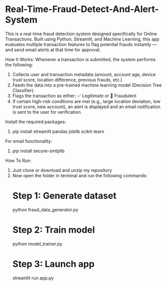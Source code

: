 # Real-Time-Fraud-Detect-And-Alert-System
This is a real-time fraud detection system designed specifically for Online Transactions. Built using Python, Streamlit, and Machine Learning, this app evaluates multiple transaction features to flag potential frauds instantly — and send email alerts at that time for approval.
 
 
How It Works:
Whenever a transaction is submitted, the system performs the following:

1. Collects user and transaction metadata (amount, account age, device trust score, location difference, previous frauds, etc.)
2. Feeds the data into a pre-trained machine learning model (Decision Tree Classifier).
3. Flags the transaction as either: ✅ Legitimate or 🚨 Fraudulent
4. If certain high-risk conditions are met (e.g., large location deviation, low trust score, new account), an alert is displayed and an email notification is sent to the user for verification.

Install the required packages:
1. pip install streamlit pandas joblib scikit-learn

For email functionality:
1. pip install secure-smtplib

How To Run:
1. Just clone or download and unzip my repository
2. Now open the folder in terminal and run the following commands:
   # Step 1: Generate dataset
   python fraud_data_generator.py
   # Step 2: Train model
   python model_trainer.py
   # Step 3: Launch app
   streamlit run app.py
